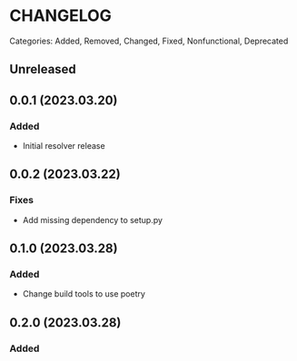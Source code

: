 # CHANGELOG

Categories: Added, Removed, Changed, Fixed, Nonfunctional, Deprecated

## Unreleased


## 0.0.1 (2023.03.20)

### Added

- Initial resolver release

## 0.0.2 (2023.03.22)

### Fixes

- Add missing dependency to setup.py

## 0.1.0 (2023.03.28)

### Added

- Change build tools to use poetry

## 0.2.0 (2023.03.28)

### Added
